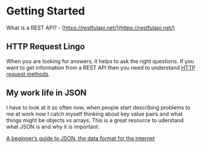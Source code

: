 # Getting Started

What is a REST API? - [https://restfulapi.net/](https://restfulapi.net/)

## HTTP Request Lingo

When you are looking for answers, it helps to ask the right questions. If you want to get information from a REST API then you need to understand [HTTP request methods](https://developer.mozilla.org/en-US/docs/Web/HTTP/Methods).

## My work life in JSON

I have to look at it so often now, when people start describing problems to me at work now I catch myself thinking about key value pairs and what things might be objects vs arrays. This is a great resource to uderstand what JSON is and why it is important.

[A beginner’s guide to JSON, the data format for the internet](https://stackoverflow.blog/2022/06/02/a-beginners-guide-to-json-the-data-format-for-the-internet/)
